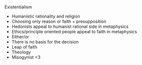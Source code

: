Existentialism 
- Humanistic rationality and religion
- Choosing only reason or faith + presupposition 
- Hedonists appeal to humanist rational side in metaphysics
- Ethics/principle oriented people appeal to faith in metaphysics
- Either/or 
- There is no basis for the decision 
- Leap of faith 
- Theology
- Misogynist <3